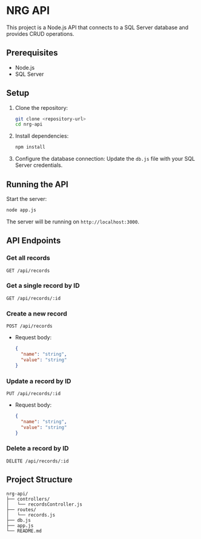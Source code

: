 # NRG API

This project is a Node.js API that connects to a SQL Server database and provides CRUD operations.

## Prerequisites

- Node.js
- SQL Server

## Setup

1. Clone the repository:
   ```sh
   git clone <repository-url>
   cd nrg-api
   ```

2. Install dependencies:
   ```sh
   npm install
   ```

3. Configure the database connection:
   Update the `db.js` file with your SQL Server credentials.

## Running the API

Start the server:
```sh
node app.js
```

The server will be running on `http://localhost:3000`.

## API Endpoints

### Get all records
```http
GET /api/records
```

### Get a single record by ID
```http
GET /api/records/:id
```

### Create a new record
```http
POST /api/records
```
- Request body:
  ```json
  {
    "name": "string",
    "value": "string"
  }
  ```

### Update a record by ID
```http
PUT /api/records/:id
```
- Request body:
  ```json
  {
    "name": "string",
    "value": "string"
  }
  ```

### Delete a record by ID
```http
DELETE /api/records/:id
```

## Project Structure

```
nrg-api/
├── controllers/
│   └── recordsController.js
├── routes/
│   └── records.js
├── db.js
├── app.js
└── README.md
```
